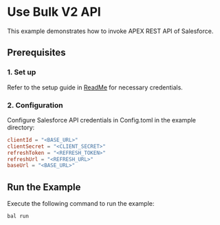 # Use Bulk V2 API 

This example demonstrates how to invoke APEX REST API of Salesforce.

## Prerequisites

### 1. Set up
Refer to the setup guide in [ReadMe](../../README.md) for necessary credentials.

### 2. Configuration

Configure Salesforce API credentials in Config.toml in the example directory:

```toml
clientId = "<BASE_URL>"
clientSecret = "<CLIENT_SECRET>"
refreshToken = "<REFRESH_TOKEN>"
refreshUrl = "<REFRESH_URL>"
baseUrl = "<BASE_URL>"
```

## Run the Example

Execute the following command to run the example:

```bash
bal run
```